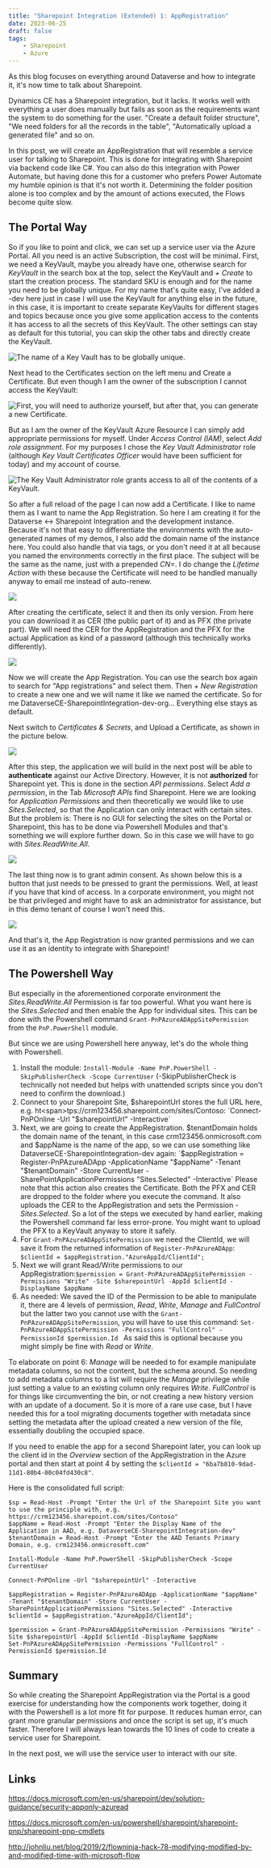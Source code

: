 ```yaml
---
title: "Sharepoint Integration (Extended) 1: AppRegistration"
date: 2023-06-25
draft: false
tags: 
    - Sharepoint
    - Azure
---
```


As this blog focuses on everything around Dataverse and how to integrate it, it's now time to talk about Sharepoint. 

Dynamics CE has a Sharepoint integration, but it lacks. It works well with everything a user does manually but fails as soon as the requirements want the system to do something for the user. "Create a default folder structure", "We need folders for all the records in the table", "Automatically upload a generated file" and so on. 

In this post, we will create an AppRegistration that will resemble a service user for talking to Sharepoint. This is done for integrating with Sharepoint via backend code like C#. You can also do this integration with Power Automate, but having done this for a customer who prefers Power Automate my humble opinion is that it's not worth it. Determining the folder position alone is too complex and by the amount of actions executed, the Flows become quite slow. 

## The Portal Way
So if you like to point and click, we can set up a service user via the Azure Portal. All you need is an active Subscription, the cost will be minimal.
First, we need a KeyVault, maybe you already have one, otherwise search for _KeyVault_ in the search box at the top, select the KeyVault and _+ Create_ to start the creation process. The standard SKU is enough and for the name you need to be globally unique. For my name that's quite easy, I've added a -dev here just in case I will use the KeyVault for anything else in the future, in this case, it is important to create separate KeyVaults for different stages and topics because once you give some application access to the contents it has access to all the secrets of this KeyVault. The other settings can stay as default for this tutorial, you can skip the other tabs and directly create the KeyVault.

![The name of a Key Vault has to be globally unique.](CreateKeyVault.png)

Next head to the Certificates section on the left menu and Create a Certificate. But even though I am the owner of the subscription I cannot access the KeyVault:

![First, you will need to authorize yourself, but after that, you can generate a new Certificate.](GenerateCertificate.png)

But as I am the owner of the KeyVault Azure Resource I can simply add appropriate permissions for myself. Under _Access Control (IAM)_, select _Add role assignment_. For my purposes I chose the _Key Vault Administrator_ role (although _Key Vault Certificates Officer_ would have been sufficient for today) and my account of course.

![The _Key Vault Administrator_ role grants access to all of the contents of a KeyVault.](AddRole.png)

So after a full reload of the page I can now add a Certificate. I like to name them as I want to name the App Registration. So here I am creating it for the Dataverse <-> Sharepoint Integration and the development instance. Because it's not that easy to differentiate the environments with the auto-generated names of my demos, I also add the domain name of the instance here. You could also handle that via tags, or you don't need it at all because you named the environments correctly in the first place. The subject will be the same as the name, just with a prepended _CN=_. I do change the _Lifetime Action_ with these because the Certificate will need to be handled manually anyway to email me instead of auto-renew. 

![](NewCertificate.png)

After creating the certificate, select it and then its only version. From here you can download it as CER (the public part of it) and as PFX (the private part). We will need the CER for the AppRegistration and the PFX for the actual Application as kind of a password (although this technically works differently).

![](Download.png)

Now we will create the App Registration. You can use the search box again to search for "App registrations" and select them. Then _+ New Registration_ to create a new one and we will name it like we named the certificate. So for me DataverseCE-SharepointIntegration-dev-org... Everything else stays as default. 

Next switch to _Certificates & Secrets_, and Upload a Certificate, as shown in the picture below.

![](Upload.png)

After this step, the application we will build in the next post will be able to **authenticate** against our Active Directory. However, it is not **authorized** for Sharepoint yet. This is done in the section _API permissions_. Select _Add a permission_, in the Tab _Microsoft APIs_ find Sharepoint. Here we are looking for _Application Permissions_ and then theoretically we would like to use _Sites.Selected_, so that the Application can only interact with certain sites. But the problem is: There is no GUI for selecting the sites on the Portal or Sharepoint, this has to be done via Powershell Modules and that's something we will explore further down. So in this case we will have to go with _Sites.ReadWrite.All_.

![](AddPermission.png)

The last thing now is to grant admin consent. As shown below this is a button that just needs to be pressed to grant the permissions. Well, at least if you have that kind of access. In a corporate environment, you might not be that privileged and might have to ask an administrator for assistance, but in this demo tenant of course I won't need this.

![](Grant.png)

And that's it, the App Registration is now granted permissions and we can use it as an identity to integrate with Sharepoint!

## The Powershell Way
But especially in the aforementioned corporate environment the _Sites.ReadWrite.All_ Permission is far too powerful. What you want here is the _Sites.Selected_ and then enable the App for individual sites.
This can be done with the Powershell command `Grant-PnPAzureADAppSitePermission` from the `PnP.PowerShell` module. 

But since we are using Powershell here anyway, let's do the whole thing with Powershell.
1. Install the module: `Install-Module -Name PnP.PowerShell -SkipPublisherCheck -Scope CurrentUser` (-SkipPublisherCheck is technically not needed but helps with unattended scripts since you don't need to confirm the download.)
2. Connect to your Sharepoint Site, $sharepointUrl stores the full URL here, e.g. ht<span>tps://crm123456.sharepoint.com/sites/Contoso: `Connect-PnPOnline -Url "$sharepointUrl" -Interactive`
3. Next, we are going to create the AppRegistration. $tenantDomain holds the domain name of the tenant, in this case crm123456.onmicrosoft.com and $appName is the name of the app, so we can use something like DataverseCE-SharepointIntegration-dev again: `$appRegistration = Register-PnPAzureADApp -ApplicationName "$appName" -Tenant "$tenantDomain" -Store CurrentUser -SharePointApplicationPermissions "Sites.Selected" -Interactive`
Please note that this action also creates the Certificate. Both the PFX and CER are dropped to the folder where you execute the command. It also uploads the CER to the AppRegistration and sets the Permission - _Sites.Selected_. So a lot of the steps we executed by hand earlier, making the Powershell command far less error-prone.
You might want to upload the PFX to a KeyVault anyway to store it safely.
4. For `Grant-PnPAzureADAppSitePermission` we need the ClientId, we will save it from the returned information of `Register-PnPAzureADApp`: `$clientId = $appRegistration."AzureAppId/ClientId";`
5. Next we will grant Read/Write permissions to our AppRegistration:`$permission = Grant-PnPAzureADAppSitePermission -Permissions "Write" -Site $sharepointUrl -AppId $clientId -DisplayName $appName`
6. As needed: We saved the ID of the Permission to be able to manipulate it, there are 4 levels of permission, _Read_, _Write_, _Manage_ and _FullControl_ but the latter two you cannot use with the `Grant-PnPAzureADAppSitePermission`, you will have to use this command: `Set-PnPAzureADAppSitePermission -Permissions "FullControl" -PermissionId $permission.Id `
As said this is optional because you might simply be fine with _Read_ or _Write_.

To elaborate on point 6: _Manage_ will be needed to for example manipulate metadata columns, so not the content, but the schema around. So needing to add metadata columns to a list will require the _Manage_ privilege while just setting a value to an existing column only requires _Write_. _FullControl_ is for things like circumventing the bin, or not creating a new history version with an update of a document. So it is more of a rare use case, but I have needed this for a tool migrating documents together with metadata since setting the metadata after the upload created a new version of the file, essentially doubling the occupied space.

If you need to enable the app for a second Sharepoint later, you can look up the client id in the _Overview_ section of the AppRegistration in the Azure portal and then start at point 4 by setting the `$clientId = "6ba7b810-9dad-11d1-80b4-00c04fd430c8"`.

Here is the consolidated full script:

```
$sp = Read-Host -Prompt "Enter the Url of the Sharepoint Site you want to use the principle with, e.g. https://crm123456.sharepoint.com/sites/Contoso"
$appName = Read-Host -Prompt "Enter the Display Name of the Application in AAD, e.g. DataverseCE-SharepointIntegration-dev"
$tenantDomain = Read-Host -Prompt "Enter the AAD Tenants Primary Domain, e.g. crm123456.onmicrosoft.com"

Install-Module -Name PnP.PowerShell -SkipPublisherCheck -Scope CurrentUser

Connect-PnPOnline -Url "$sharepointUrl" -Interactive

$appRegistration = Register-PnPAzureADApp -ApplicationName "$appName" -Tenant "$tenantDomain" -Store CurrentUser -SharePointApplicationPermissions "Sites.Selected" -Interactive
$clientId = $appRegistration."AzureAppId/ClientId";

$permission = Grant-PnPAzureADAppSitePermission -Permissions "Write" -Site $sharepointUrl -AppId $clientId -DisplayName $appName
Set-PnPAzureADAppSitePermission -Permissions "FullControl" -PermissionId $permission.Id 
```

## Summary
So while creating the Sharepoint AppRegistration via the Portal is a good exercise for understanding how the components work together, doing it with the Powershell is a lot more fit for purpose. It reduces human error, can grant more granular permissions and once the script is set up, it's much faster. Therefore I will always lean towards the 10 lines of code to create a service user for Sharepoint.

In the next post, we will use the service user to interact with our site. 

## Links
https://docs.microsoft.com/en-us/sharepoint/dev/solution-guidance/security-apponly-azuread

https://docs.microsoft.com/en-us/powershell/sharepoint/sharepoint-pnp/sharepoint-pnp-cmdlets

http://johnliu.net/blog/2019/2/flowninja-hack-78-modifying-modified-by-and-modified-time-with-microsoft-flow 